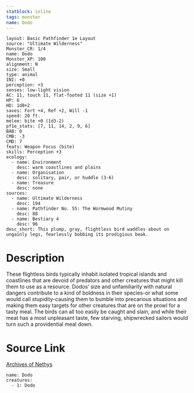 ```yaml
---
statblock: inline
tags: monster
name: Dodo
---
```

```statblock
layout: Basic Pathfinder 1e Layout
source: "Ultimate Wilderness"
Monster_CR: 1/4
name: Dodo
Monster_XP: 100
alignment: N
size: Small
type: animal
INI: +0
perception: +3
senses: low-light vision
AC: 11, touch 11, flat-footed 11 (size +1)
HP: 6
HD: 1d8+2
saves: Fort +4, Ref +2, Will -1
speed: 20 ft.
melee: bite +0 (1d3-2)
pf1e_stats: [7, 11, 14, 2, 9, 6]
BAB: 0
CMB: -3
CMD: 7
feats: Weapon Focus (bite)
skills: Perception +3
ecology:
  - name: Environment
    desc: warm coastlines and plains
  - name: Organisation
    desc: solitary, pair, or huddle (3-6)
  - name: Treasure
    desc: none
sources:
  - name: Ultimate Wilderness
    desc: 194
  - name: Pathfinder No. 55: The Wormwood Mutiny
    desc: 88
  - name: Bestiary 4
    desc: 96
desc_short: This plump, gray, flightless bird waddles about on ungainly legs, fearlessly bobbing its prodigious beak.
```
# Description
These flightless birds typically inhabit isolated tropical islands and coastlines that are devoid of predators and other creatures that might kill them to use as a resource. Dodos’ size and unfamiliarity with natural dangers contribute to a kind of boldness in their species-or what some would call stupidity-causing them to bumble into precarious situations and making them easy targets for other creatures that are on the prowl for a tasty meal. The birds can all too easily be caught and slain, and while their meat has a most unpleasant taste, few starving, shipwrecked sailors would turn such a providential meal down.
# Source Link
[Archives of Nethys](https://aonprd.com/MonsterDisplay.aspx?ItemName=Dodo)
```encounter-table
name: Dodo
creatures:
  - 1: Dodo
```
